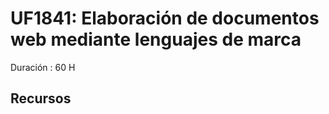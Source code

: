 # UF1841: Elaboración de documentos web mediante lenguajes de marca  
Duración : 60 H  

##  Recursos  